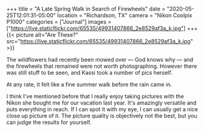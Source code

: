 +++
title = "A Late Spring Walk in Search of Firewheels"
date = "2020-05-25T12:01:31-05:00"
location = "Richardson, TX"
camera = "Nikon Coolpix P1000"
categories = ["Journal"]
images = ["https://live.staticflickr.com/65535/49931407866_2e8529af3a_k.jpg"]
+++
{{< picture alt="Are These?" src="https://live.staticflickr.com/65535/49931407866_2e8529af3a_k.jpg" >}}
<!--more-->
The wildflowers had recently been mowed over — God knows why — and the firewheels that remained were not worth photographing. However there was still stuff to be seen, and Kassi took a number of pics herself. 

At any rate, it felt like a fine summer walk before the rain came in.

I think I've mentioned before that I really enjoy taking pictures with the Nikon she bought me for our vacation last year. It's amazingly versatile and puts everything in reach. If I can spot it with my eye, I can usually get a nice close up picture of it. The picture quality is objectively not the best, but you can judge the results for yourself.

<div id="gallery" style="display:none;">
		<img alt="Baby Cliff Swallow" src="https://live.staticflickr.com/65535/49931415091_1587a26156.jpg"
			data-image="https://live.staticflickr.com/65535/49931415091_16fc69af05_k.jpg">
		<img alt="Three" src="https://live.staticflickr.com/65535/49931720182_640ee365c6.jpg"
			data-image="https://live.staticflickr.com/65535/49931720182_4fea1e6aa8_k.jpg">
		<img alt="Assault Wasp on a Cloud of White" src="https://live.staticflickr.com/65535/49930898613_0bacefda55.jpg"
			data-image="https://live.staticflickr.com/65535/49930898613_c7d8337b1f_k.jpg">
		<img alt="Primrose" src="https://live.staticflickr.com/65535/49931406576_23cc3853a7.jpg"
			data-image="https://live.staticflickr.com/65535/49931406576_561e7f6cfa_k.jpg">
		<img alt="Canadian Goose Head, Rear Profile" src="https://live.staticflickr.com/65535/49931719807_a488b92066.jpg"
			data-image="https://live.staticflickr.com/65535/49931719807_0b92e6d88b_k.jpg">
		<img alt="Ladies of the Lake" src="https://live.staticflickr.com/65535/49931407996_6d941a41cd.jpg"
			data-image="https://live.staticflickr.com/65535/49931407996_16cbb2fb72_k.jpg">
		<img alt="Nests Under the Bridge" src="https://live.staticflickr.com/65535/49931723082_98b6bb64bf.jpg"
			data-image="https://live.staticflickr.com/65535/49931723082_e61feaa6a6_k.jpg">
		<img alt="Wasp on Lace" src="https://live.staticflickr.com/65535/49930897278_b12f12f83f.jpg"
			data-image="https://live.staticflickr.com/65535/49930897278_8fe9098215_k.jpg">
		<img alt="The Mud Nests of Cliff Swallows" src="https://live.staticflickr.com/65535/49931411816_e0b3e1f503.jpg"
			data-image="https://live.staticflickr.com/65535/49931411816_3a2d9bb54b_k.jpg">
		<img alt="Bird on a Wire" src="https://live.staticflickr.com/65535/49931719097_93d85182d3.jpg"
			data-image="https://live.staticflickr.com/65535/49931719097_63bea94a23_k.jpg">
		<img alt="Unfocus Your Eyes" src="https://live.staticflickr.com/65535/49931723387_4c9b0bb46d.jpg"
			data-image="https://live.staticflickr.com/65535/49931723387_d8a04e3273_k.jpg">
		<img alt="False (Texas) Dandelion" src="https://live.staticflickr.com/65535/49931721927_55167a601f.jpg"
			data-image="https://live.staticflickr.com/65535/49931721927_66e524e5b9_k.jpg">
		<img alt="Lake Flowers" src="https://live.staticflickr.com/65535/49930898418_7c6781e532.jpg"
			data-image="https://live.staticflickr.com/65535/49930898418_994d4b1dbb_k.jpg">
		<img alt="Goose head" src="https://live.staticflickr.com/65535/49931415441_b13cf089a6.jpg"
			data-image="https://live.staticflickr.com/65535/49931415441_b94e533ea0_k.jpg">
		<img alt="Waterfall of Sunlight" src="https://live.staticflickr.com/65535/49930895623_0e917f1029.jpg"
			data-image="https://live.staticflickr.com/65535/49930895623_7e3778298e_k.jpg">
		<img alt="A Path Cut" src="https://live.staticflickr.com/65535/49931411341_0779e38566.jpg"
			data-image="https://live.staticflickr.com/65535/49931411341_361d833f7f_k.jpg">
		<img alt="Black-eyed Girls" src="https://live.staticflickr.com/65535/49931408576_9d4117eb68.jpg"
			data-image="https://live.staticflickr.com/65535/49931408576_44d82f9896_k.jpg">
		<img alt="Waiting for Mama" src="https://live.staticflickr.com/65535/49931414556_d7edff5ebf.jpg"
			data-image="https://live.staticflickr.com/65535/49931414556_8104312111_k.jpg">
		<img alt="Where is She?" src="https://live.staticflickr.com/65535/49930902263_a9341458bf.jpg"
			data-image="https://live.staticflickr.com/65535/49930902263_73b70c0b2f_k.jpg">
		<img alt="Field of Black-eyed Susans" src="https://live.staticflickr.com/65535/49930901538_30a72ec012.jpg"
			data-image="https://live.staticflickr.com/65535/49930901538_db4e5d027f_k.jpg">
		<img alt="Are These?" src="https://live.staticflickr.com/65535/49931407866_8df1f04c9b.jpg"
			data-image="https://live.staticflickr.com/65535/49931407866_2e8529af3a_k.jpg">
		<img alt="Purple and Pale Yellow" src="https://live.staticflickr.com/65535/49930898798_27c4b943b4.jpg"
			data-image="https://live.staticflickr.com/65535/49930898798_ca3d7a0f4a_k.jpg">
		<img alt="Something Moving in the Water" src="https://live.staticflickr.com/65535/49931720447_ae1a8bd232.jpg"
			data-image="https://live.staticflickr.com/65535/49931720447_eac29c781c_k.jpg">
</div>

<script type="text/javascript">
	jQuery(document).ready(function(){
		jQuery("#gallery").unitegallery({
			gallery_theme: "tiles",
			tiles_type: "nested"						
		});
	});
</script>
